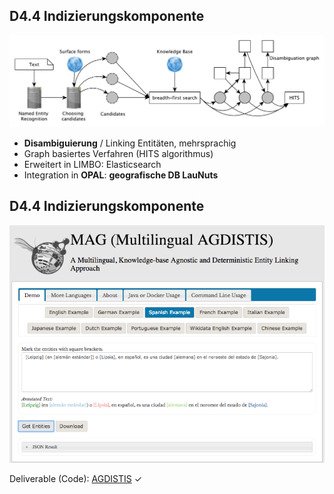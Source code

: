 ## D4.4 Indizierungskomponente

![](../Medien/AP4.4-Agsistis-Overview.png)

- **Disambiguierung** / Linking Entitäten, mehrsprachig
- Graph basiertes Verfahren (HITS algorithmus)
- Erweitert in LIMBO: Elasticsearch
- Integration in **OPAL**: **geografische DB LauNuts**

## D4.4 Indizierungskomponente

![](../Medien/AP4.4-Agsistis.png)

Deliverable (Code): [AGDISTIS](https://github.com/projekt-opal/AGDISTIS) ✓

